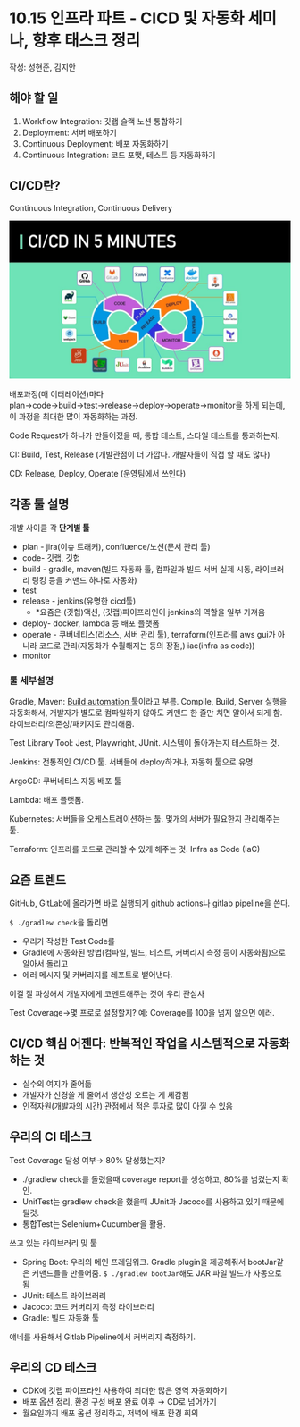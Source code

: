 # 10.15 인프라 파트 - CICD 및 자동화 세미나, 향후 태스크 정리

작성: 성현준, 김지안

## 해야 할 일

1. Workflow Integration: 깃랩 슬랙 노션 통합하기
2. Deployment: 서버 배포하기
3. Continuous Deployment: 배포 자동화하기
4. Continuous Integration: 코드 포맷, 테스트 등 자동화하기

## CI/CD란?

Continuous Integration, Continuous Delivery

![Alt text](./resources/1015-image.png)

배포과정(매 이터레이션)마다 plan→code→build→test→release→deploy→operate→monitor을 하게 되는데, 이 과정을 최대한 많이 자동화하는 과정.

Code Request가 하나가 만들어졌을 때, 통합 테스트, 스타일 테스트를 통과하는지.

CI: Build, Test, Release (개발관점이 더 가깝다. 개발자들이 직접 할 때도 많다)

CD: Release, Deploy, Operate (운영팀에서 쓰인다)

## 각종 툴 설명

개발 사이클 각 **단계별 툴**

- plan - jira(이슈 트래커), confluence/노션(문서 관리 툴)
- code- 깃랩, 깃헙
- build - gradle, maven(빌드 자동화 툴, 컴파일과 빌드 서버 실제 시동, 라이브러리 링킹 등을 커맨드 하나로 자동화)
- test
- release - jenkins(유명한 cicd툴)
  - *요즘은 (깃헙)액션, (깃랩)파이프라인이 jenkins의 역할을 일부 가져옴
- deploy- docker, lambda 등 배포 플랫폼
- operate - 쿠버네티스(리소스, 서버 관리 툴), terraform(인프라를 aws gui가 아니라 코드로 관리(자동화가 수월해지는 등의 장점,) iac(infra as code))
- monitor

### 툴 세부설명

Gradle, Maven: [Build automation 툴](https://en.wikipedia.org/wiki/Build_automation)이라고 부름. Compile, Build, Server 실행을 자동화해서, 개발자가 별도로 컴파일하지 않아도 커맨드 한 줄만 치면 알아서 되게 함. 라이브러리/의존성/패키지도 관리해줌.

Test Library Tool: Jest, Playwright, JUnit. 시스템이 돌아가는지 테스트하는 것.

Jenkins: 전통적인 CI/CD 툴. 서버들에 deploy하거나, 자동화 툴으로 유명.

ArgoCD: 쿠버네티스 자동 배포 툴

Lambda: 배포 플랫폼.

Kubernetes: 서버들을 오케스트레이션하는 툴. 몇개의 서버가 필요한지 관리해주는 툴.

Terraform: 인프라를 코드로 관리할 수 있게 해주는 것. Infra as Code (IaC)

## 요즘 트렌드

GitHub, GitLab에 올라가면 바로 실행되게 github actions나 gitlab pipeline을 쓴다.

`$ ./gradlew check`을 돌리면

- 우리가 작성한 Test Code를
- Gradle에 자동화된 방법(컴파일, 빌드, 테스트, 커버리지 측정 등이 자동화됨)으로 알아서 돌리고
- 에러 메시지 및 커버리지를 레포트로 뱉어낸다.

이걸 잘 파싱해서 개발자에게 코멘트해주는 것이 우리 관심사

Test Coverage→몇 프로로 설정할지? 예: Coverage를 100을 넘지 않으면 에러.

## CI/CD 핵심 어젠다: 반복적인 작업을 시스템적으로 자동화하는 것

- 실수의 여지가 줄어듦
- 개발자가 신경쓸 게 줄어서 생산성 오르는 게 체감됨
- 인적자원(개발자의 시간) 관점에서 적은 투자로 많이 아낄 수 있음

## 우리의 CI 테스크

Test Coverage 달성 여부→ 80% 달성했는지?

- ./gradlew check를 돌렸을때 coverage report를 생성하고, 80%를 넘겼는지 확인.
- UnitTest는 gradlew check을 했을때 JUnit과 Jacoco를 사용하고 있기 때문에 될것.
- 통합Test는 Selenium+Cucumber을 활용.

쓰고 있는 라이브러리 및 툴

- Spring Boot: 우리의 메인 프레임워크. Gradle plugin을 제공해줘서 bootJar같은 커맨드들을 만들어줌. `$ ./gradlew bootJar`해도 JAR 파일 빌드가 자동으로 됨
- JUnit: 테스트 라이브러리
- Jacoco: 코드 커버리지 측정 라이브러리
- Gradle: 빌드 자동화 툴

얘네를 사용해서 Gitlab Pipeline에서 커버리지 측정하기.

## 우리의 CD 테스크

- CDK에 깃랩 파이프라인 사용하여 최대한 많은 영역 자동화하기
- 배포 옵션 정리, 환경 구성 배포 완료 이후 → CD로 넘어가기
- 월요일까지 배포 옵션 정리하고, 저녁에 배포 환경 회의
